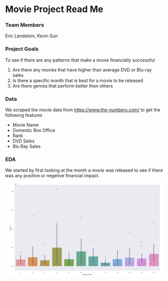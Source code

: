 # Movie Project Read Me


### Team Members
Eric Landstein, Kevin Sun 

### Project Goals
To see if there are any patterns that make a movie financially successful 
1. Are there any movies that have higher than average DVD or Blu-ray sales 
2. Is there a specific month that is best for a movie to be released 
3. Are there genres that perform better then others 

### Data
We scraped the movie data from https://www.the-numbers.com/ to get the following features 

- Movie Name 
- Domestic Box Office
- Rank 
- DVD Sales
- Blu Ray Sales 

### EDA 

We started by first looking at the month a movie was released to see if there was any positive or negetive financial impact. 

![](https://github.com/Landstein/TopMovies/blob/master/images/Movie_release_month.png)

